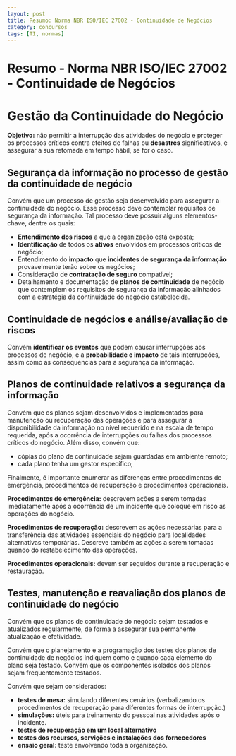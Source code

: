 ```yaml
---
layout: post
title: Resumo: Norma NBR ISO/IEC 27002 - Continuidade de Negócios
category: concursos
tags: [TI, normas]
---
```



Resumo - Norma NBR ISO/IEC 27002 - Continuidade de Negócios
===========================================================


# Gestão da Continuidade do Negócio

**Objetivo:** não permitir a interrupção das atividades do negócio e
proteger os processos críticos contra efeitos de falhas ou
**desastres** significativos, e assegurar a sua retomada em tempo
hábil, se for o caso.


## Segurança da informação no processo de gestão da continuidade de negócio

Convém que um processo de gestão seja desenvolvido para assegurar a
continuidade do negócio. Esse processo deve contemplar requisitos de
segurança da informação. Tal processo deve possuir alguns
elementos-chave, dentre os quais:
  - **Entendimento dos riscos** a que a organização está exposta;
  - **Identificação** de todos os **ativos** envolvidos em processos
críticos  de negócio;
  - Entendimento do **impacto** que **incidentes de segurança da
informação**  provavelmente terão sobre os negócios;
  - Consideração de **contratação de seguro** compatível;
  - Detalhamento e documentação de **planos de continuidade** de
negócio que  contemplem os requisitos de segurança da informação
alinhados com a estratégia da continuidade do negócio estabelecida.


## Continuidade de negócios e análise/avaliação de riscos

Convém **identificar os eventos** que podem causar interrupções aos
processos de negócio, e a **probabilidade e impacto** de tais
interrupções, assim como as consequencias para a segurança da
informação.


## Planos de continuidade relativos a segurança da informação

Convém que os planos sejam desenvolvidos e implementados para
manutenção ou recuperação das operações e para assegurar a
disponibilidade da informação no nível requerido e na escala de tempo
requerida, após a ocorrência de interrupções ou falhas dos processos
críticos do negócio.
Além disso, convém que:
  - cópias do plano de continuidade sejam guardadas em ambiente remoto;
  - cada plano tenha um gestor específico;

Finalmente, é importante enumerar as diferenças entre procedimentos de
emergência, procedimentos de recuperação e procedimentos operacionais.

**Procedimentos de emergência:** descrevem ações a serem tomadas
imediatamente após a ocorrência de um incidente que coloque em risco
as operações do negócio.

**Procedimentos de recuperação:** descrevem as ações necessárias para
a transferência das atividades essenciais do negócio para localidades
alternativas temporárias. Descreve também as ações a serem tomadas
quando do restabelecimento das operações.

**Procedimentos operacionais:** devem ser seguidos durante a
recuperação e restauração.


## Testes, manutenção e reavaliação dos planos de continuidade do negócio

Convém que os planos de continuidade do negócio sejam testados e
atualizados regularmente, de forma a assegurar sua permanente
atualização e efetividade.

Convém que o planejamento e a programação dos testes dos planos de
continuidade de negócios indiquem como e quando cada elemento do plano
seja testado. Convém que os componentes isolados dos planos sejam
frequentemente testados.

Convém que sejam considerados:
  - **testes de mesa:** simulando diferentes cenários (verbalizando
os procedimentos de recuperação para diferentes formas de
interrupção.)
  - **simulações:** úteis para treinamento do pessoal nas atividades
após o incidente.
  - **testes de recuperação em um local alternativo**
  - **testes dos recursos, servições e instalações dos fornecedores**
  - **ensaio geral:** teste envolvendo toda a organização.
